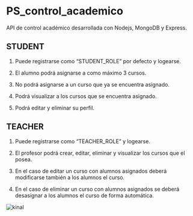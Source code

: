 
# PS_control_academico

API de control académico desarrollada con Nodejs, MongoDB y Express.

## STUDENT
1. Puede registrarse como “STUDENT_ROLE” por defecto y logearse.
2. El alumno podrá asignarse a como máximo 3 cursos.
3. No podrá asignarse a un curso que ya se encuentra asignado.

4. Podrá visualizar a los cursos que se encuentra asignado.
5. Podrá editar y eliminar su perfil. 

## TEACHER
1. Puede registrarse como “TEACHER_ROLE” y logearse.
2. El profesor podrá crear, editar, eliminar y visualizar los cursos que el posea.

3. En el caso de editar un curso con alumnos asignados deberá modificarse
también a los alumnos el curso.

4. En el caso de eliminar un curso con alumnos asignados se deberá
desasignar a los alumnos el curso de forma automática. 

![kinal](https://github.com/jchanquin-2022240/PS_control_academico/assets/112147678/47e01174-8839-4e7c-b6d6-bd4d96980297)

